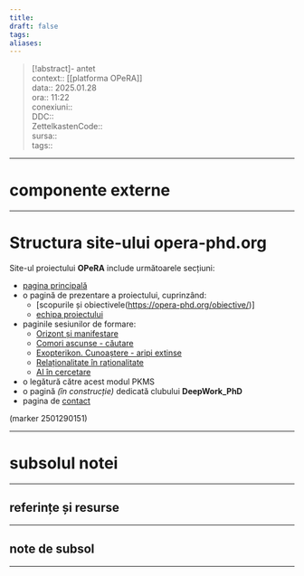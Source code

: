 ```yaml
---
title: 
draft: false
tags: 
aliases:
---
```

> [!abstract]- antet  
> context::  [[platforma OPeRA]]  
> data:: 2025.01.28  
> ora:: 11:22  
> conexiuni::  
> DDC::  
> ZettelkastenCode::  
> sursa::  
> tags::  


---
# componente externe


---

# Structura site-ului opera-phd.org
Site-ul proiectului **OPeRA** include următoarele secțiuni:
- [pagina principală](https://opera-phd.org/)
- o pagină de prezentare a proiectului, cuprinzând:
	- [scopurile și obiectivele(https://opera-phd.org/obiective/)]
	- [echipa proiectului](https://opera-phd.org/echipa/)
- paginile sesiunilor de formare:
	- [Orizont și manifestare](https://opera-phd.org/orizont-si-manifestare/)
	- [Comori ascunse - căutare](https://opera-phd.org/s2/)
	- [Exopterikon. Cunoaștere - aripi extinse](https://opera-phd.org/s3/)
	- [Relaționalitate în raționalitate](https://opera-phd.org/s4/)
	- [AI în cercetare](https://opera-phd.org/s5/)
- o legătură către acest modul PKMS
- o pagină *(în construcție)* dedicată clubului **DeepWork_PhD**
- pagina de [contact](https://opera-phd.org/contact/)

(marker 2501290151)

---
# subsolul notei
---
## referințe și resurse


---
## note de subsol
---


